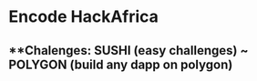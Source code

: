 # **Encode HackAfrica**

## **Chalenges: SUSHI (easy challenges) ~ POLYGON (build any dapp on polygon)
